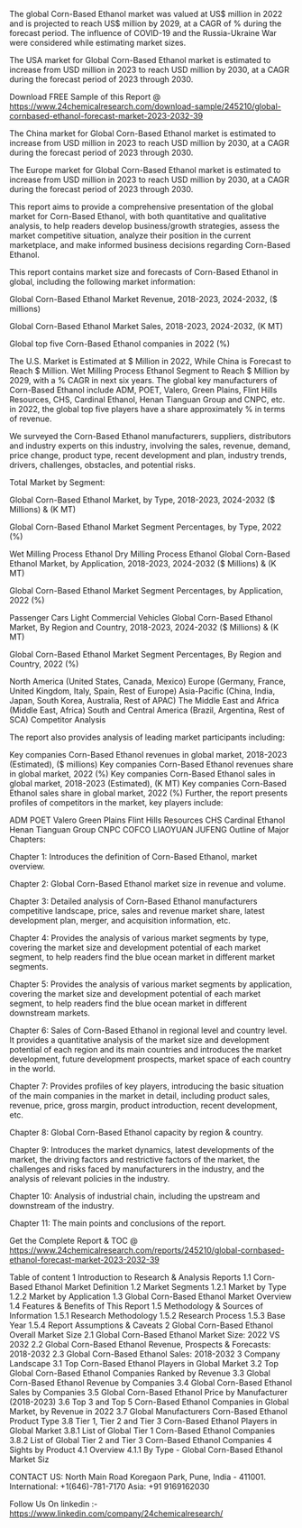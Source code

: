 The global Corn-Based Ethanol market was valued at US$ million in 2022 and is projected to reach US$ million by 2029, at a CAGR of % during the forecast period. The influence of COVID-19 and the Russia-Ukraine War were considered while estimating market sizes.

The USA market for Global Corn-Based Ethanol market is estimated to increase from USD million in 2023 to reach USD million by 2030, at a CAGR during the forecast period of 2023 through 2030.

Download FREE Sample of this Report @ https://www.24chemicalresearch.com/download-sample/245210/global-cornbased-ethanol-forecast-market-2023-2032-39

The China market for Global Corn-Based Ethanol market is estimated to increase from USD million in 2023 to reach USD million by 2030, at a CAGR during the forecast period of 2023 through 2030.

The Europe market for Global Corn-Based Ethanol market is estimated to increase from USD million in 2023 to reach USD million by 2030, at a CAGR during the forecast period of 2023 through 2030.

This report aims to provide a comprehensive presentation of the global market for Corn-Based Ethanol, with both quantitative and qualitative analysis, to help readers develop business/growth strategies, assess the market competitive situation, analyze their position in the current marketplace, and make informed business decisions regarding Corn-Based Ethanol.

This report contains market size and forecasts of Corn-Based Ethanol in global, including the following market information:

Global Corn-Based Ethanol Market Revenue, 2018-2023, 2024-2032, ($ millions)

Global Corn-Based Ethanol Market Sales, 2018-2023, 2024-2032, (K MT)

Global top five Corn-Based Ethanol companies in 2022 (%)

The U.S. Market is Estimated at $ Million in 2022, While China is Forecast to Reach $ Million.
Wet Milling Process Ethanol Segment to Reach $ Million by 2029, with a % CAGR in next six years.
The global key manufacturers of Corn-Based Ethanol include ADM, POET, Valero, Green Plains, Flint Hills Resources, CHS, Cardinal Ethanol, Henan Tianguan Group and CNPC, etc. in 2022, the global top five players have a share approximately % in terms of revenue.

We surveyed the Corn-Based Ethanol manufacturers, suppliers, distributors and industry experts on this industry, involving the sales, revenue, demand, price change, product type, recent development and plan, industry trends, drivers, challenges, obstacles, and potential risks.

Total Market by Segment:

Global Corn-Based Ethanol Market, by Type, 2018-2023, 2024-2032 ($ Millions) & (K MT)

Global Corn-Based Ethanol Market Segment Percentages, by Type, 2022 (%)

Wet Milling Process Ethanol
Dry Milling Process Ethanol
Global Corn-Based Ethanol Market, by Application, 2018-2023, 2024-2032 ($ Millions) & (K MT)

Global Corn-Based Ethanol Market Segment Percentages, by Application, 2022 (%)

Passenger Cars
Light Commercial Vehicles
Global Corn-Based Ethanol Market, By Region and Country, 2018-2023, 2024-2032 ($ Millions) & (K MT)

Global Corn-Based Ethanol Market Segment Percentages, By Region and Country, 2022 (%)

North America (United States, Canada, Mexico)
Europe (Germany, France, United Kingdom, Italy, Spain, Rest of Europe)
Asia-Pacific (China, India, Japan, South Korea, Australia, Rest of APAC)
The Middle East and Africa (Middle East, Africa)
South and Central America (Brazil, Argentina, Rest of SCA)
Competitor Analysis

The report also provides analysis of leading market participants including:

Key companies Corn-Based Ethanol revenues in global market, 2018-2023 (Estimated), ($ millions)
Key companies Corn-Based Ethanol revenues share in global market, 2022 (%)
Key companies Corn-Based Ethanol sales in global market, 2018-2023 (Estimated), (K MT)
Key companies Corn-Based Ethanol sales share in global market, 2022 (%)
Further, the report presents profiles of competitors in the market, key players include:

ADM
POET
Valero
Green Plains
Flint Hills Resources
CHS
Cardinal Ethanol
Henan Tianguan Group
CNPC
COFCO
LIAOYUAN JUFENG
Outline of Major Chapters:

Chapter 1: Introduces the definition of Corn-Based Ethanol, market overview.

Chapter 2: Global Corn-Based Ethanol market size in revenue and volume.

Chapter 3: Detailed analysis of Corn-Based Ethanol manufacturers competitive landscape, price, sales and revenue market share, latest development plan, merger, and acquisition information, etc.

Chapter 4: Provides the analysis of various market segments by type, covering the market size and development potential of each market segment, to help readers find the blue ocean market in different market segments.

Chapter 5: Provides the analysis of various market segments by application, covering the market size and development potential of each market segment, to help readers find the blue ocean market in different downstream markets.

Chapter 6: Sales of Corn-Based Ethanol in regional level and country level. It provides a quantitative analysis of the market size and development potential of each region and its main countries and introduces the market development, future development prospects, market space of each country in the world.

Chapter 7: Provides profiles of key players, introducing the basic situation of the main companies in the market in detail, including product sales, revenue, price, gross margin, product introduction, recent development, etc.

Chapter 8: Global Corn-Based Ethanol capacity by region & country.

Chapter 9: Introduces the market dynamics, latest developments of the market, the driving factors and restrictive factors of the market, the challenges and risks faced by manufacturers in the industry, and the analysis of relevant policies in the industry.

Chapter 10: Analysis of industrial chain, including the upstream and downstream of the industry.

Chapter 11: The main points and conclusions of the report.

Get the Complete Report & TOC @ https://www.24chemicalresearch.com/reports/245210/global-cornbased-ethanol-forecast-market-2023-2032-39

Table of content
1 Introduction to Research & Analysis Reports
1.1 Corn-Based Ethanol Market Definition
1.2 Market Segments
1.2.1 Market by Type
1.2.2 Market by Application
1.3 Global Corn-Based Ethanol Market Overview
1.4 Features & Benefits of This Report
1.5 Methodology & Sources of Information
1.5.1 Research Methodology
1.5.2 Research Process
1.5.3 Base Year
1.5.4 Report Assumptions & Caveats
2 Global Corn-Based Ethanol Overall Market Size
2.1 Global Corn-Based Ethanol Market Size: 2022 VS 2032
2.2 Global Corn-Based Ethanol Revenue, Prospects & Forecasts: 2018-2032
2.3 Global Corn-Based Ethanol Sales: 2018-2032
3 Company Landscape
3.1 Top Corn-Based Ethanol Players in Global Market
3.2 Top Global Corn-Based Ethanol Companies Ranked by Revenue
3.3 Global Corn-Based Ethanol Revenue by Companies
3.4 Global Corn-Based Ethanol Sales by Companies
3.5 Global Corn-Based Ethanol Price by Manufacturer (2018-2023)
3.6 Top 3 and Top 5 Corn-Based Ethanol Companies in Global Market, by Revenue in 2022
3.7 Global Manufacturers Corn-Based Ethanol Product Type
3.8 Tier 1, Tier 2 and Tier 3 Corn-Based Ethanol Players in Global Market
3.8.1 List of Global Tier 1 Corn-Based Ethanol Companies
3.8.2 List of Global Tier 2 and Tier 3 Corn-Based Ethanol Companies
4 Sights by Product
4.1 Overview
4.1.1 By Type - Global Corn-Based Ethanol Market Siz

CONTACT US:
North Main Road Koregaon Park, Pune, India - 411001.
International: +1(646)-781-7170
Asia: +91 9169162030

Follow Us On linkedin :- https://www.linkedin.com/company/24chemicalresearch/
